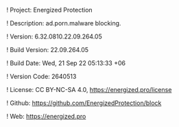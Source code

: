 ! Project: Energized Protection

! Description: ad.porn.malware blocking.

! Version: 6.32.0810.22.09.264.05

! Build Version: 22.09.264.05

! Build Date: Wed, 21 Sep 22 05:13:33 +06

! Version Code: 2640513

! License: CC BY-NC-SA 4.0, https://energized.pro/license

! Github: https://github.com/EnergizedProtection/block

! Web: https://energized.pro
